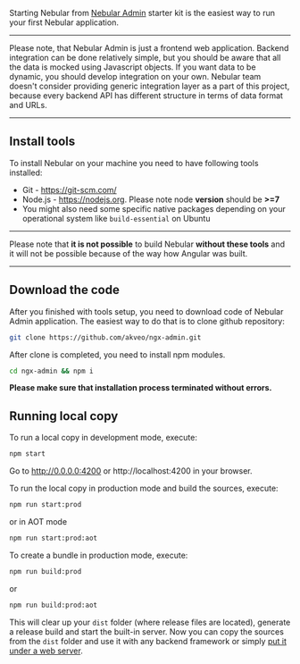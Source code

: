 Starting Nebular from [Nebular Admin](https://github.com/ngx-admin/) starter kit is the easiest way to run your first Nebular application. 
 
___________________________
Please note, that Nebular Admin is just a frontend web application. Backend integration can be done relatively simple, but you should be aware that all the data is mocked using Javascript objects. If you want data to be dynamic, you should develop integration on your own. Nebular team doesn't consider providing generic integration layer as a part of this project, because every backend API has different structure in terms of data format and URLs.
___________________________

## Install tools

To install Nebular on your machine you need to have following tools installed:
- Git - https://git-scm.com/
- Node.js - https://nodejs.org. Please note node **version** should be **>=7**
- You might also need some specific native packages depending on your operational system like `build-essential` on Ubuntu
_______________
Please note that **it is not possible** to build Nebular **without these tools** and it will not be possible because of the way how Angular was built.
_______________

## Download the code
After you finished with tools setup, you need to download code of Nebular Admin application. The easiest way to do that is to clone github repository:
```bash
git clone https://github.com/akveo/ngx-admin.git
```
After clone is completed, you need to install npm modules.
```bash
cd ngx-admin && npm i
```

**Please make sure that installation process terminated without errors.**

## Running local copy

To run a local copy in development mode, execute:

```bash
npm start
```

Go to http://0.0.0.0:4200 or http://localhost:4200 in your browser.


To run the local copy in production mode and build the sources, execute:

```bash
npm run start:prod
```
or in AOT mode
```bash
npm run start:prod:aot
```

To create a bundle in production mode, execute:

```bash
npm run build:prod
```
or
```bash
npm run build:prod:aot
```

This will clear up your `dist` folder (where release files are located), generate a release build and start the built-in server.
Now you can copy the sources from the `dist` folder and use it with any backend framework or simply [put it under a web server](/#/docs/guides/server-deployment).

